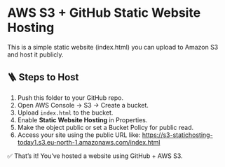 
# AWS S3 + GitHub Static Website Hosting

This is a simple static website (index.html) you can upload to Amazon S3 and host it publicly.

## 🪜 Steps to Host

1. Push this folder to your GitHub repo.
2. Open AWS Console → S3 → Create a bucket.
3. Upload `index.html` to the bucket.
4. Enable **Static Website Hosting** in Properties.
5. Make the object public or set a Bucket Policy for public read.
6. Access your site using the public URL like:
https://s3-statichosting-today1.s3.eu-north-1.amazonaws.com/index.html


✅ That’s it! You’ve hosted a website using GitHub + AWS S3.
